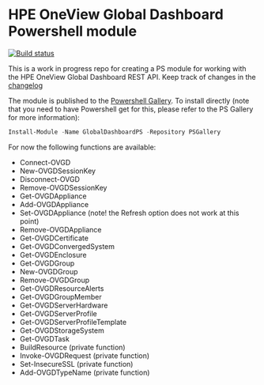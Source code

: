 # HPE OneView Global Dashboard Powershell module

[![Build status](https://ci.appveyor.com/api/projects/status/4309as0cbnf0j3j5?svg=true)](https://ci.appveyor.com/project/rumart/globaldashboardps)

This is a work in progress repo for creating a PS module for working with the HPE OneView Global Dashboard REST API. Keep track of changes in the [changelog](changelog.md)

The module is published to the [Powershell Gallery](https://www.powershellgallery.com/packages/GlobalDashboardPS). To install directly (note that you need to have Powershell get for this, please refer to the PS Gallery for more information):

```powershell
Install-Module -Name GlobalDashboardPS -Repository PSGallery
```

For now the following functions are available:

- Connect-OVGD
- New-OVGDSessionKey
- Disconnect-OVGD
- Remove-OVGDSessionKey
- Get-OVGDAppliance
- Add-OVGDAppliance
- Set-OVGDAppliance (note! the Refresh option does not work at this point)
- Remove-OVGDAppliance
- Get-OVGDCertificate
- Get-OVGDConvergedSystem
- Get-OVGDEnclosure
- Get-OVGDGroup
- New-OVGDGroup
- Remove-OVGDGroup
- Get-OVGDResourceAlerts
- Get-OVGDGroupMember
- Get-OVGDServerHardware
- Get-OVGDServerProfile
- Get-OVGDServerProfileTemplate
- Get-OVGDStorageSystem
- Get-OVGDTask
- BuildResource (private function)
- Invoke-OVGDRequest (private function)
- Set-InsecureSSL (private function)
- Add-OVGDTypeName (private function)